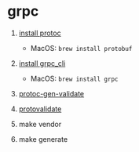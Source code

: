 # grpc

1. [install protoc](https://grpc.io/docs/protoc-installation/)
    - MacOS: `brew install protobuf`
1. [install grpc_cli](https://github.com/grpc/grpc/blob/master/doc/command_line_tool.md)
    - MacOS: `brew install grpc`
1. [protoc-gen-validate](https://github.com/bufbuild/protoc-gen-validate)
1. [protovalidate](https://github.com/bufbuild/protovalidate)


1. make vendor
1. make generate
